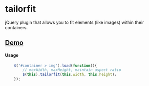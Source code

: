 # tailorfit

jQuery plugin that allows you to fit elements (like images) within their containers.

## [Demo](http://github.com)

#### Usage
```javascript
    $('#container > img').load(function(){
        // maxWidth, maxHeight, maintain aspect ratio
        $(this).tailorfit(this.width, this.height);
    });
```
